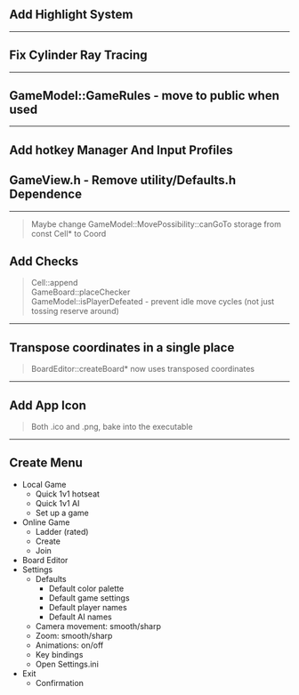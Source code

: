 ## Add Highlight System
<hr>

## Fix Cylinder Ray Tracing
<hr>

## GameModel::GameRules - move to public when used
<hr>

## Add hotkey Manager And Input Profiles

## GameView.h - Remove utility/Defaults.h Dependence
<hr>

> Maybe change GameModel::MovePossibility::canGoTo storage from const Cell* to Coord

## Add Checks
> Cell::append  
> GameBoard::placeChecker  
> GameModel::isPlayerDefeated - prevent idle move cycles (not just tossing reserve around)
<hr>

## Transpose coordinates in a single place
> BoardEditor::createBoard* now uses transposed coordinates
<hr>

## Add App Icon
> Both .ico and .png, bake into the executable
<hr>

## Create Menu

- Local Game
  - Quick 1v1 hotseat
  - Quick 1v1 AI
  - Set up a game
- Online Game
  - Ladder (rated)
  - Create
  - Join
- Board Editor
- Settings
  - Defaults
    - Default color palette
    - Default game settings
    - Default player names
    - Default AI names
  - Camera movement: smooth/sharp
  - Zoom: smooth/sharp
  - Animations: on/off
  - Key bindings
  - Open Settings.ini
- Exit
  - Confirmation